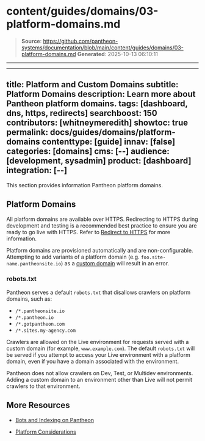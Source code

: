 # content/guides/domains/03-platform-domains.md

> **Source**: https://github.com/pantheon-systems/documentation/blob/main/content/guides/domains/03-platform-domains.md
> **Generated**: 2025-10-13 06:10:11

---

---
title: Platform and Custom Domains
subtitle: Platform Domains
description: Learn more about Pantheon platform domains.
tags: [dashboard, dns, https, redirects]
searchboost: 150
contributors: [whitneymeredith]
showtoc: true
permalink: docs/guides/domains/platform-domains
contenttype: [guide]
innav: [false]
categories: [domains]
cms: [--]
audience: [development, sysadmin]
product: [dashboard]
integration: [--]
---

This section provides information Pantheon platform domains.

## Platform Domains

<Partial file="dns-platform-domains.md" />

All platform domains are available over HTTPS. Redirecting to HTTPS during development and testing is a recommended best practice to ensure you are ready to go live with HTTPS. Refer to [Redirect to HTTPS](/guides/redirect/#redirect-to-https) for more information.

<Alert title="Note" type="info">

Platform domains are provisioned automatically and are non-configurable. Attempting to add variants of a platform domain (e.g. `foo.site-name.pantheonsite.io`) as a [custom domain](https://docs.pantheon.io/guides/domains/custom-domains) will result in an error. 

</Alert>

### robots.txt

Pantheon serves a default `robots.txt` that disallows crawlers on platform domains, such as:

- `/*.pantheonsite.io`
- `/*.pantheon.io`
- `/*.gotpantheon.com`
- `/*.sites.my-agency.com`

Crawlers are allowed on the Live environment for requests served with a custom domain (for example, `www.example.com`). The default `robots.txt` will be served if you attempt to access your Live environment with a platform domain, even if you have a domain associated with the environment.

Pantheon does not allow crawlers on Dev, Test, or Multidev environments. Adding a custom domain to an environment other than Live will not permit crawlers to that environment.

## More Resources

- [Bots and Indexing on Pantheon](/bots-and-indexing)

- [Platform Considerations](/guides/platform-considerations)
